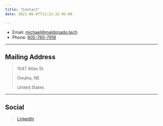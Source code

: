 ```yaml
---
title: "Contact"
date: 2021-06-07T13:22:32-05:00

---
```


* Email: [michael@maldonado.tech](mailto:michael@maldonado.tech)
* Phone: [605-760-7918](tel:605-760-7918)

---

## Mailing Address

> 1047 Atlas St.
>
> Omaha, NE
>
> United States

---

## Social
> [LinkedIn](www.linkedin.com/in/michael-maldonado-610316172)
